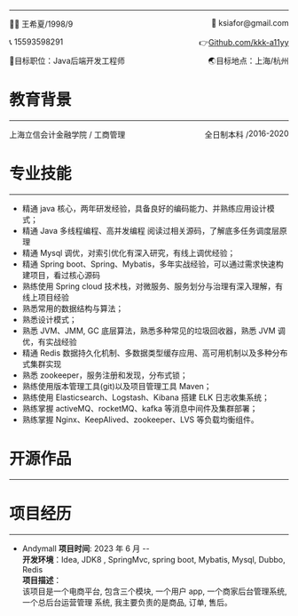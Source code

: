 
------
<p style="text-align:left;">👩‍💻 王希夏/1998/9                           <span style="float:right;"> 📧 ksiafor@gmail.com</span></p>
<p style="text-align:left;">📞 15593598291                             <span style="float:right;">👉️<a href="https://github.com/kkk-a11yy">Github.com/kkk-a11yy </a></span></p>

<p style="text-align:left;">👐目标职位：Java后端开发工程师            <span style="float:right;">🌏️目标地点：上海/杭州</span></p>

# 教育背景

------

<p style="text-align:left;">上海立信会计金融学院
<span style="text-align:left;"> /  工商管理 </span>
<span style="float:right;">  2016-2020 </span>
<span style="float:right;">全日制本科 / </span>
</p>




# 专业技能

------
- 精通 java 核心，两年研发经验，具备良好的编码能力、并熟练应用设计模式；  
- 精通 Java 多线程编程、高并发编程 阅读过相关源码，了解底多任务调度层原理
- 精通 Mysql 调优，对索引优化有深入研究，有线上调优经验；  
- 精通 Spring boot、Spring、Mybatis，多年实战经验，可以通过需求快速构建项目，看过核心源码  
- 熟练使用 Spring cloud 技术栈，对微服务、服务划分与治理有深入理解，有线上项目经验  
- 熟悉常用的数据结构与算法；  
- 熟悉设计模式；  
- 熟悉 JVM、JMM, GC 底层算法，熟悉多种常见的垃圾回收器，熟悉 JVM 调优，有实战经验  
- 精通 Redis 数据持久化机制、多数据类型缓存应用、高可用机制以及多种分布式集群实现  
- 熟悉 zookeeper，服务注册和发现，分布式锁；  
- 熟练使用版本管理工具(git)以及项目管理工具 Maven；  
- 熟练使用 Elasticsearch、Logstash、Kibana 搭建 ELK 日志收集系统；
- 熟练掌握 activeMQ、rocketMQ、kafka 等消息中间件及集群部署；  
- 熟练掌握 Nginx、KeepAlived、zookeeper、LVS 等负载均衡组件。

# 开源作品

------


# 项目经历

------
- Andymall
**项目时间**: 2023 年 6 月 --  
**开发环境**：Idea, JDK8 , SpringMvc, spring boot, Mybatis, Mysql, Dubbo, Redis  
**项目描述**：  
	该项目是一个电商平台, 包含三个模块, 一个用户 app, 一个商家后台管理系统, 一个总后台运营管理 系统, 我主要负责的是商品, 订单, 售后。

